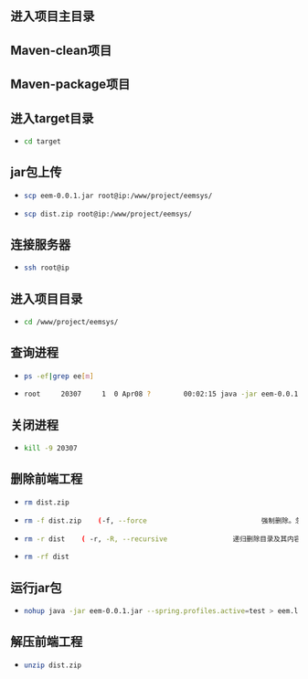 ## 进入项目主目录

## Maven-clean项目

## Maven-package项目

## 进入target目录

* ```bash
  cd target
  ```

## jar包上传

* ```bash
  scp eem-0.0.1.jar root@ip:/www/project/eemsys/
  ```

* ```bash
  scp dist.zip root@ip:/www/project/eemsys/
  ```

## 连接服务器

* ```bash
  ssh root@ip
  ```

## 进入项目目录

* ```bash
  cd /www/project/eemsys/
  ```

## 查询进程

* ```bash
  ps -ef|grep ee[m]
  ```

* ```bash
  root     20307     1  0 Apr08 ?        00:02:15 java -jar eem-0.0.1.jar --spring.profiles.active=test
  ```

## 关闭进程

* ```bash
  kill -9 20307
  ```

## 删除前端工程

* ```bash
  rm dist.zip
  ```

* ```bash
  rm -f dist.zip	(-f, --force                            强制删除。忽略不存在的文件，不提示确认)
  ```

* ```bash
  rm -r dist	( -r, -R, --recursive                递归删除目录及其内容)
  ```

* ```bash
  rm -rf dist
  ```

## 运行jar包

* ```bash
  nohup java -jar eem-0.0.1.jar --spring.profiles.active=test > eem.log &
  ```

## 解压前端工程

* ```bash
  unzip dist.zip
  ```
